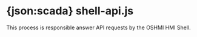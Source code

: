 # {json:scada} shell-api.js

This process is responsible answer API requests by the OSHMI HMI Shell.
